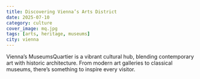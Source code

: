 ```yaml
---
title: Discovering Vienna’s Arts District
date: 2025-07-10
category: culture
cover_image: mq.jpg
tags: [arts, heritage, museums]
city: vienna
---
```


Vienna’s MuseumsQuartier is a vibrant cultural hub, blending contemporary art with historic architecture. From modern art galleries to classical museums, there’s something to inspire every visitor.
